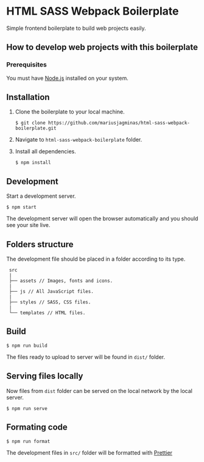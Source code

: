 # HTML SASS Webpack Boilerplate

Simple frontend boilerplate to build web projects easily.

## How to develop web projects with this boilerplate

### Prerequisites

You must have [Node.js](https://nodejs.org/en/) installed on your system.

## Installation

1. Clone the boilerplate to your local machine.

   ```
   $ git clone https://github.com/mariusjagminas/html-sass-webpack-boilerplate.git
   ```

2. Navigate to `html-sass-webpack-boilerplate` folder.

3. Install all dependencies.

   ```
   $ npm install
   ```

## Development

Start a development server.

```
$ npm start
```

The development server will open the browser automatically and you should see your site live.

## Folders structure

The development file should be placed in a folder according to its type.

```
 src
 |
 ├── assets // Images, fonts and icons.
 |
 ├── js // All JavaScript files.
 |
 ├── styles // SASS, CSS files.
 |
 └── templates // HTML files.
```

## Build

```
$ npm run build
```

The files ready to upload to server will be found in `dist/` folder.

## Serving files locally

Now files from `dist` folder can be served on the local network by the local server.

```
$ npm run serve
```

## Formating code

```
$ npm run format
```

The development files in `src/` folder will be formatted with [Prettier](https://prettier.io/)
